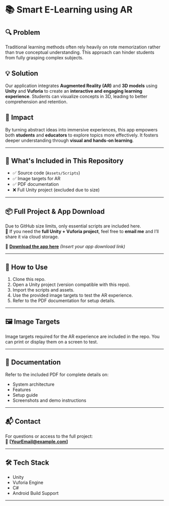# 📚 Smart E-Learning using AR

## 🔍 Problem
Traditional learning methods often rely heavily on rote memorization rather than true conceptual understanding. This approach can hinder students from fully grasping complex subjects.

## 💡 Solution
Our application integrates **Augmented Reality (AR)** and **3D models** using **Unity** and **Vuforia** to create an **interactive and engaging learning experience**. Students can visualize concepts in 3D, leading to better comprehension and retention.

## 🎯 Impact
By turning abstract ideas into immersive experiences, this app empowers both **students** and **educators** to explore topics more effectively. It fosters deeper understanding through **visual and hands-on learning**.

---

## 📁 What's Included in This Repository

- ✅ Source code (`Assets/Scripts`)
- ✅ Image targets for AR
- ✅ PDF documentation
- ❌ Full Unity project (excluded due to size)

---

## 📦 Full Project & App Download

Due to GitHub size limits, only essential scripts are included here.  
📩 If you need the **full Unity + Vuforia project**, feel free to **email me** and I’ll share it via cloud storage.

📱 **[Download the app here](#)** *(Insert your app download link)*

---

## 🧭 How to Use

1. Clone this repo.
2. Open a Unity project (version compatible with this repo).
3. Import the scripts and assets.
4. Use the provided image targets to test the AR experience.
5. Refer to the PDF documentation for setup details.

---

## 🖼️ Image Targets

Image targets required for the AR experience are included in the repo. You can print or display them on a screen to test.

---

## 📄 Documentation

Refer to the included PDF for complete details on:
- System architecture
- Features
- Setup guide
- Screenshots and demo instructions

---

## 📬 Contact

For questions or access to the full project:  
📧 **[YourEmail@example.com]**

---

## 🛠️ Tech Stack

- Unity
- Vuforia Engine
- C#
- Android Build Support

---

